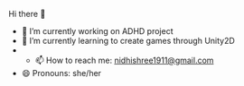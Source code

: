 Hi there 👋

<!--
**Nidhishree-S-P/Nidhishree-S-P** is a ✨ _special_ ✨ repository because its `README.md` (this file) appears on your GitHub profile.
-->

- 🔭 I’m currently working on ADHD project
- 🌱 I’m currently learning to create games through Unity2D
- - 📫 How to reach me: nidhishree1911@gmail.com
- 😄 Pronouns: she/her
<!--
- 👯 I’m looking to collaborate on ...
- 🤔 I’m looking for help with ...
- 💬 Ask me about ...
-->


